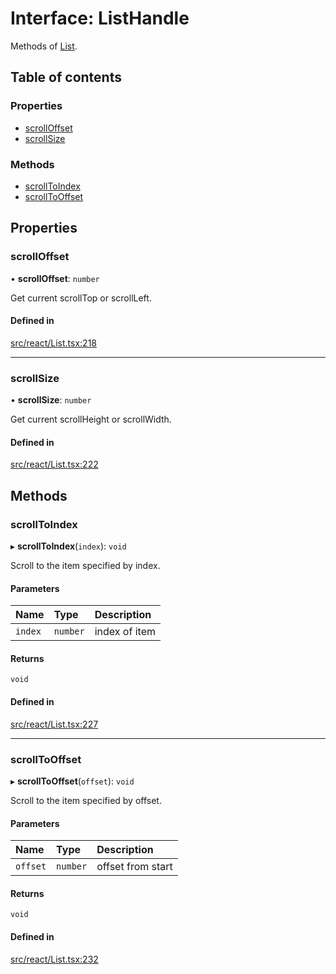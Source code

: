 # Interface: ListHandle

Methods of [List](../API.md#list).

## Table of contents

### Properties

- [scrollOffset](ListHandle.md#scrolloffset)
- [scrollSize](ListHandle.md#scrollsize)

### Methods

- [scrollToIndex](ListHandle.md#scrolltoindex)
- [scrollToOffset](ListHandle.md#scrolltooffset)

## Properties

### scrollOffset

• **scrollOffset**: `number`

Get current scrollTop or scrollLeft.

#### Defined in

[src/react/List.tsx:218](https://github.com/inokawa/virtua/blob/6085b71/src/react/List.tsx#L218)

___

### scrollSize

• **scrollSize**: `number`

Get current scrollHeight or scrollWidth.

#### Defined in

[src/react/List.tsx:222](https://github.com/inokawa/virtua/blob/6085b71/src/react/List.tsx#L222)

## Methods

### scrollToIndex

▸ **scrollToIndex**(`index`): `void`

Scroll to the item specified by index.

#### Parameters

| Name | Type | Description |
| :------ | :------ | :------ |
| `index` | `number` | index of item |

#### Returns

`void`

#### Defined in

[src/react/List.tsx:227](https://github.com/inokawa/virtua/blob/6085b71/src/react/List.tsx#L227)

___

### scrollToOffset

▸ **scrollToOffset**(`offset`): `void`

Scroll to the item specified by offset.

#### Parameters

| Name | Type | Description |
| :------ | :------ | :------ |
| `offset` | `number` | offset from start |

#### Returns

`void`

#### Defined in

[src/react/List.tsx:232](https://github.com/inokawa/virtua/blob/6085b71/src/react/List.tsx#L232)
